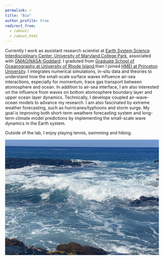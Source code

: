 ```yaml
---
permalink: /
title: "Bio"
author_profile: true
redirect_from: 
  - /about/
  - /about.html
---
```

Currently I work as assistant research scientist at [Earth System Science Interdisciplinary Center, University of Maryland,College Park](https://essic.umd.edu/), associated with [GMAO/NASA-Goddard](https://gmao.gsfc.nasa.gov/). I graduted from [Graduate School of Oceanography at University of Rhode Island](https://web.uri.edu/gso/),then I joined [HMEI at Princeton University](https://ua.princeton.edu/fields-study/councils-centers-and-institutes/high-meadows-environmental-institute). I integrates numerical simulations, in-situ data and theories to understand how the small-scale surface waves influence air-sea interactions, especially for momentum, trace gas transport between atomosphere and ocean. In addition to air-sea interface, I am also interested on the influence from waves on bottom atomosphere boundary layer and upper ocean layer dynamics. Technically, I develope coupled air-wave-ocean models to advance my research. I am also fascinated by extreme weather forecasting, such as hurricanes/typhoons and storm surge. My goal is improving both short-term weathere forecasting system and long-term climate model predictions by implementing the small-scale wave dynamics in the Earth system.
  
Outside of the lab, I enjoy playing tennis, swimming and hiking.

![Editing a markdown file for a talk](/images/ocean.jpg)
 
